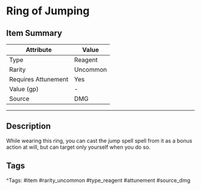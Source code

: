 # Ring of Jumping

## Item Summary

| Attribute            | Value                        |
|----------------------|------------------------------|
| Type                 | Reagent |
| Rarity               | Uncommon             |
| Requires Attunement  | Yes                |
| Value (gp)           | -    |
| Source               | DMG |

---

## Description

While wearing this ring, you can cast the jump spell spell from it as a bonus action at will, but can target only yourself when you do so.

## Tags

^Tags: #item #rarity_uncommon #type_reagent #attunement #source_dmg